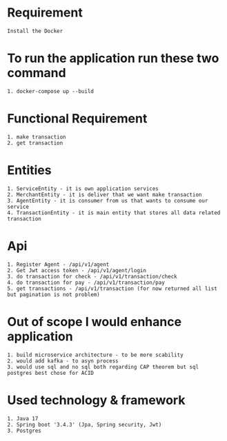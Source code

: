 # Requirement
    Install the Docker

# To run the application run these two command
    1. docker-compose up --build 

# Functional Requirement
    1. make transaction
    2. get transaction

# Entities
    1. ServiceEntity - it is own application services
    2. MerchantEntity - it is deliver that we want make transaction
    3. AgentEntity - it is consumer from us that wants to consume our service
    4. TransactionEntity - it is main entity that stores all data related transaction
    
# Api
    1. Register Agent - /api/v1/agent
    2. Get Jwt access token - /api/v1/agent/login
    3. do transaction for check - /api/v1/transaction/check
    4. do transaction for pay - /api/v1/transaction/pay
    5. get transactions - /api/v1/transaction (for now returned all list but pagination is not problem)

# Out of scope I would enhance application
    1. build microservice architecture - to be more scability
    2. would add kafka - to asyn process
    3. would use sql and no sql both regarding CAP theorem but sql postgres best chose for ACID
    
# Used technology & framework
    1. Java 17
    2. Spring boot '3.4.3' (Jpa, Spring security, Jwt)
    3. Postgres
